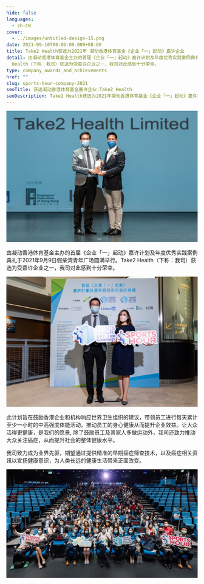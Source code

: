 ```yaml
---
hide: false
languages:
  - zh-CN
cover:
  - ../images/untitled-design-15.png
date: 2021-09-10T00:00:00.000+08:00
title: Take2 Health获选为2021年 凝动香港体育基金《企业「一」起动》嘉许企业
detail: 由凝动香港体育基金主办的首届《企业「一」起动》嘉许计划及年度优秀实践案例典礼于2021年9月9日假柴湾青年广场圆满举行。Take2
  Health（下称：我司）获选为受嘉许企业之一，我司对此感到十分荣幸。
type: company_awards_and_achievements
href: ""
slug: sports-hour-company-2021
seoTitle: 获选凝动香港体育基金嘉许企业|Take2 Health
seoDescription: Take2 Health获选为2021年凝动香港体育基金《企业「一」起动》嘉许企业，期望通过提供精准的早期癌症筛查技术，为大众健康带来积极的改变。
---
```

![](../images/award1.jpg)

由凝动香港体育基金主办的首届《企业「一」起动》嘉许计划及年度优秀实践案例典礼于2021年9月9日假柴湾青年广场圆满举行。Take2 Health（下称：我司）获选为受嘉许企业之一，我司对此感到十分荣幸。

![](../images/award2.jpg)

此计划旨在鼓励香港企业和机构响应世界卫生组织的建议，带领员工进行每天累计至少一小时的中高强度体能活动，推动员工的身心健康从而提升企业效益。让大众活得更健康，是我们的愿景, 除了鼓励员工及其家人多做运动外，我司还致力推动大众关注癌症，从而提升社会的整体健康水平。

我司致力成为业界先驱，期望通过提供精准的早期癌症筛查技术，以及癌症相关资讯以宣扬健康意识，为人类长远的健康生活带来正面改变。

![](../images/award5.jpg)